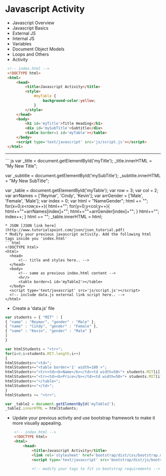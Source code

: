 # Javascript Activity
* Javascript Overview
 * Javascript Basics
  * External JS
  * Internal JS
  * Variables
  * Document Object Models
  * Loops and Others
   * Activity
   ``` html
    <!-- index.html -->
    <!DOCTYPE html>
    <html>
    	<head>
    		<title>Javascript Activity</title>
    		<style>
    			#myTable {
    				background-color:yellow;
    			}
    		</style>
    	</head>
    	<body>
    		<h1 id='myTitle'>Title Heading</h1>
    		<div id='mySubTitle'>Subtitle</div>
    		<table border=1 id='myTable'></table>
    	</body>
    	<script type='text/javascript' src='js/script.js'></script>
    </html>
   ```
  <hr/>
  ``` js
  var _title = document.getElementById('myTitle');
  _title.innerHTML = "My New Title";
  
  var _subtitle = document.getElementById('mySubTitle');
  _subtitle.innerHTML = "My New SubTitle";
  
  var _table = document.getElementById('myTable');
  var row = 3;
  var col = 2;
  var arrNames = ['Reymar', 'Cindy', 'Kevin'];
  var arrGender = ['Male', 'Female', 'Male'];
  var index = 0;
  var html = "<thead><tr><th>Name</th><th>Gender</th></tr></thead>";
  html += "<tbody>";
  for(x=0;x<row;x++){
    html+="<tr>";
    for(y=0;y<col;y++){
  	html+="<td>"+arrNames[index]+"</td>";
  	html+="<td>"+arrGender[index]+"</td>";
    }
    html+="</tr>";
    index++;
  }
  html += "</tbody>";
  _table.innerHTML = html;
  ```
* JSON [JSON link here](http://www.tutorialspoint.com/json/json_tutorial.pdf)
 * Modify your previous javascript activity. Add the following html tags inside you 'index.html'
 ```html
 <!DOCTYPE html>
 <html>
 	<head>
 		<!-- title and styles here.. -->
 	</head>
 	<body>
 		<!-- same as previous index.html content -->
 		<hr/>
 		<table border=1 id='myTable2'></table>
 	</body>
 	<script type='text/javascript' src='js/script.js'></script>
 	<!-- include data.js external link script here.. -->
 </html>
 ```
 * Create a 'data.js' file
 ```js
 var students = { "MIT" : [
 { "name" : "Reymar", "gender" : "Male" },
 { "name" : "Cindy", "gender" : "Female" },
 { "name" : "Kevin", "gender" : "Male" }
 ]
} 

var htmlStudents = "<tr>";
for(i=0;i<students.MIT.length;i++)
{
 htmlStudents+="<td>";
 htmlStudents+="<table border='1' width=100 >";
 htmlStudents+="<tr><td><b>Name</b></td><td width=50>"+ students.MIT[i].name+"</td></tr>";
 htmlStudents+="<tr><td><b>Price</b></td><td width=50>"+ students.MIT[i].gender +"</td></tr>";
 htmlStudents+="</table>";
 htmlStudents+="</td>";
}
htmlStudents += "<tr>";

var _table2 = document.getElementById('myTable2');
_table2.innerHTML = htmlStudents;
 ```
* Update your previous activity and use bootstrap framework to make it more visually appealing.
``` html
    <!-- index.html -->
    <!DOCTYPE html>
    <html>
    	<head>
    		<title>Javascript Activity</title>
    		<link rel='stylesheet' href='bootstrap/dist/css/bootstrap.min.css'>
		    <script type='text/javascript' src='bootstrap/dist/js/bootstrap.min.js'></script>
		    
		    <!-- modify your tags to fit in bootstrap requirements -->
```    		
